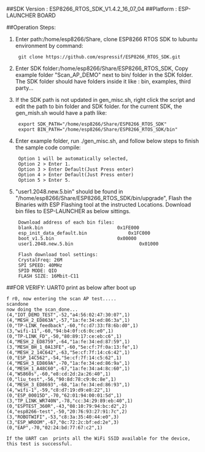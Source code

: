 ##SDK Version : ESP8266_RTOS_SDK_V1.4.2_16_07_04
##Platform : ESP-LAUNCHER BOARD

##Operation Steps:

1. Enter path:/home/esp8266/Share, clone ESP8266 RTOS SDK to lubuntu environment by command: 
       
		git clone https://github.com/espressif/ESP8266_RTOS_SDK.git 
	   
2. Enter SDK folder:/home/esp8266/Share/ESP8266_RTOS_SDK, Copy example folder "Scan_AP_DEMO" next to bin/ folder in the SDK folder. The SDK folder should have folders inside it like : bin, examples, third party...

3. If the SDK path is not updated in gen_misc.sh, right click the script and edit the path to bin folder and SDK folder. for the current SDK, the gen_mish.sh would have a path like:
       
		export SDK_PATH="/home/esp8266/Share/ESP8266_RTOS_SDK"
		export BIN_PATH="/home/esp8266/Share/ESP8266_RTOS_SDK/bin"
	   
4. Enter example folder, run ./gen_misc.sh, and follow below steps to finish the sample code compile:
	
		Option 1 will be automatically selected, 
		Option 2 > Enter 1. 
		Option 3 > Enter Default(Just Press enter)
		Option 4 > Enter Default(Just Press enter)
		Option 5 > Enter 5.
	   
5. "user1.2048.new.5.bin" should be found in "/home/esp8266/Share/ESP8266_RTOS_SDK/bin/upgrade", Flash the Binaries with ESP Flashing tool at the instructed Locations. Download bin files to ESP-LAUNCHER as below sittings.
		
		Download address of each bin files:
		blank.bin				            0x1FE000
		esp_init_data_default.bin			    0x1FC000
		boot_v1.5.bin					    0x00000
		user1.2048.new.5.bin			            0x01000
		
		Flash download tool settings:
		CrystalFreq: 26M
		SPI SPEED: 40MHz
		SPID MODE: QIO
		FLASH SIZE: 16Mbit-C11
		
##FOR VERIFY: 
UART0 print as below after boot up
	
	f r0, now entering the scan AP test..... 
	scandone
	now doing the scan_done... 
	(4,"IOT_DEMO_TEST",-52,"a4:56:02:47:30:07",1)
	(4,"MESH_2_ED863A",-57,"1a:fe:34:ed:86:3a",1)
	(0,"TP-LINK_feedback",-60,"fc:d7:33:f8:6b:d0",1)
	(3,"wifi-11",-60,"94:b4:0f:c6:0c:e0",1)
	(0,"TP-LINK_FD",-50,"80:89:17:ce:eb:c6",1)
	(4,"MESH_2_ED8759",-64,"1a:fe:34:ed:87:59",1)
	(3,"MESH_BH_1_0A13FE",-60,"5e:cf:7f:0a:13:fe",1)
	(4,"MESH_2_14C642",-63,"5e:cf:7f:14:c6:42",1)
	(0,"ESP_14C562",-54,"5e:cf:7f:14:c5:62",1)
	(4,"MESH_3_ED869A",-70,"1a:fe:34:ed:86:9a",1)
	(4,"MESH_1_A48C60",-67,"1a:fe:34:a4:8c:60",1)
	(4,"WS860s",-60,"e8:cd:2d:2a:26:40",1)
	(0,"liu_test",-56,"90:8d:78:c9:0c:8e",1)
	(4,"MESH_3_ED8693",-68,"1a:fe:34:ed:86:93",1)
	(4,"wifi-1",-59,"c8:d7:19:d9:e8:22",1)
	(0,"ESP_00015D",-70,"62:01:94:00:01:5d",1)
	(3,"TP_LINK_WR740N",-78,"cc:34:29:89:eb:40",1)
	(0,"ESPTEST_360R",-43,"08:10:79:94:bc:d2",2)
	(4,"esp8266-test",-50,"20:76:93:27:91:7c",2)
	(3,"ROBOTWIFI",-53,"c8:3a:35:40:44:e0",3)
	(3,"ESP_WROOM",-67,"0c:72:2c:bf:ed:2e",3)
	(0,"EAP",-70,"02:24:bd:77:67:c2",1)
	
	If the UART can  prints all the WiFi SSID available for the device, this test is successful.  
